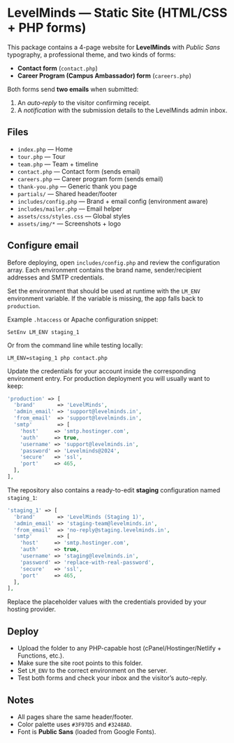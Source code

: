 # LevelMinds — Static Site (HTML/CSS + PHP forms)

This package contains a 4-page website for **LevelMinds** with *Public Sans* typography, a professional theme, and two kinds of forms:
- **Contact form** (`contact.php`)
- **Career Program (Campus Ambassador) form** (`careers.php`)

Both forms send **two emails** when submitted:
1) An *auto‑reply* to the visitor confirming receipt.
2) A *notification* with the submission details to the LevelMinds admin inbox.

## Files
- `index.php` — Home
- `tour.php` — Tour
- `team.php` — Team + timeline
- `contact.php` — Contact form (sends email)
- `careers.php` — Career program form (sends email)
- `thank-you.php` — Generic thank you page
- `partials/` — Shared header/footer
- `includes/config.php` — Brand + email config (environment aware)
- `includes/mailer.php` — Email helper
- `assets/css/styles.css` — Global styles
- `assets/img/*` — Screenshots + logo

## Configure email
Before deploying, open `includes/config.php` and review the configuration array. Each environment contains the brand name, sender/recipient addresses and SMTP credentials.

Set the environment that should be used at runtime with the `LM_ENV` environment variable. If the variable is missing, the app falls back to `production`.

Example `.htaccess` or Apache configuration snippet:
```
SetEnv LM_ENV staging_1
```

Or from the command line while testing locally:
```
LM_ENV=staging_1 php contact.php
```

Update the credentials for your account inside the corresponding environment entry. For production deployment you will usually want to keep:
```php
'production' => [
  'brand'       => 'LevelMinds',
  'admin_email' => 'support@levelminds.in',
  'from_email'  => 'support@levelminds.in',
  'smtp'        => [
    'host'     => 'smtp.hostinger.com',
    'auth'     => true,
    'username' => 'support@levelminds.in',
    'password' => 'Levelminds@2024',
    'secure'   => 'ssl',
    'port'     => 465,
  ],
],
```

The repository also contains a ready-to-edit **staging** configuration named `staging_1`:
```php
'staging_1' => [
  'brand'       => 'LevelMinds (Staging 1)',
  'admin_email' => 'staging-team@levelminds.in',
  'from_email'  => 'no-reply@staging.levelminds.in',
  'smtp'        => [
    'host'     => 'smtp.hostinger.com',
    'auth'     => true,
    'username' => 'staging@levelminds.in',
    'password' => 'replace-with-real-password',
    'secure'   => 'ssl',
    'port'     => 465,
  ],
],
```
Replace the placeholder values with the credentials provided by your hosting provider.

## Deploy
- Upload the folder to any PHP-capable host (cPanel/Hostinger/Netlify + Functions, etc.).
- Make sure the site root points to this folder.
- Set `LM_ENV` to the correct environment on the server.
- Test both forms and check your inbox and the visitor’s auto-reply.

## Notes
- All pages share the same header/footer.
- Color palette uses `#3F97D5` and `#3248AD`.
- Font is **Public Sans** (loaded from Google Fonts).
